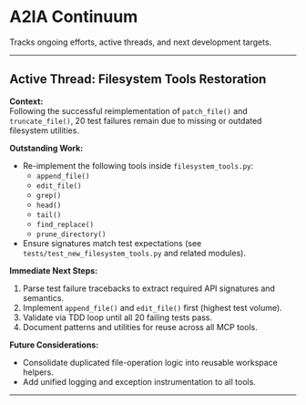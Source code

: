 # A2IA Continuum
Tracks ongoing efforts, active threads, and next development targets.

---

## Active Thread: Filesystem Tools Restoration
**Context:**  
Following the successful reimplementation of `patch_file()` and `truncate_file()`, 20 test failures remain due to missing or outdated filesystem utilities.

**Outstanding Work:**  
- Re-implement the following tools inside `filesystem_tools.py`:  
  - `append_file()`  
  - `edit_file()`  
  - `grep()`  
  - `head()`  
  - `tail()`  
  - `find_replace()`  
  - `prune_directory()`  
- Ensure signatures match test expectations (see `tests/test_new_filesystem_tools.py` and related modules).  

**Immediate Next Steps:**  
1. Parse test failure tracebacks to extract required API signatures and semantics.  
2. Implement `append_file()` and `edit_file()` first (highest test volume).  
3. Validate via TDD loop until all 20 failing tests pass.  
4. Document patterns and utilities for reuse across all MCP tools.  

**Future Considerations:**  
- Consolidate duplicated file-operation logic into reusable workspace helpers.  
- Add unified logging and exception instrumentation to all tools.

---
